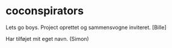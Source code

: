 # coconspirators
Lets go boys.
Project oprettet og sammensvogne inviteret. [Bille]

Har tilføjet mit eget navn. (Simon)